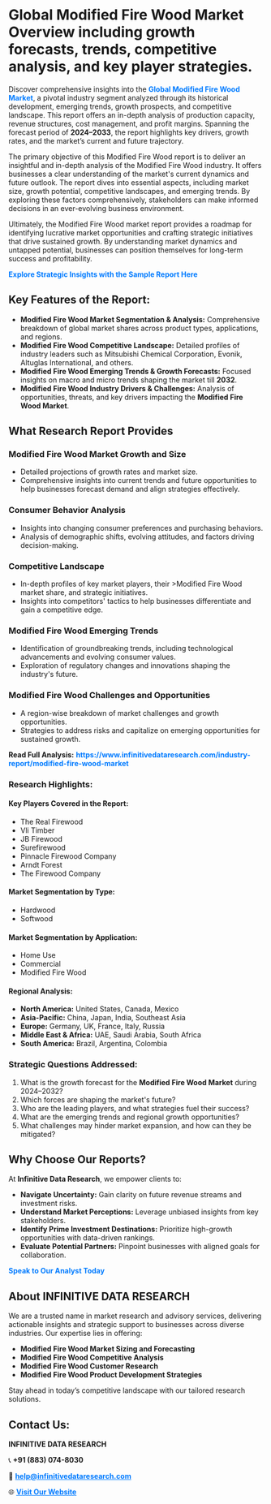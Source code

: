 <h1>Global Modified Fire Wood Market Overview including growth forecasts, trends, competitive analysis, and key player strategies.</h1>
<p>
Discover comprehensive insights into the 
<a href="https://www.infinitivedataresearch.com/industry-report/modified-fire-wood-market" rel="dofollow" style="color: #007BFF; text-decoration: none;"><strong>Global Modified Fire Wood Market</strong></a>, a pivotal industry segment analyzed through its historical development, emerging trends, growth prospects, and competitive landscape. This report offers an in-depth analysis of production capacity, revenue structures, cost management, and profit margins. Spanning the forecast period of <strong>2024–2033</strong>, the report highlights key drivers, growth rates, and the market’s current and future trajectory.
</p>
<p>
The primary objective of this Modified Fire Wood report is to deliver an insightful and in-depth analysis of the Modified Fire Wood industry. It offers businesses a clear understanding of the market's current dynamics and future outlook. The report dives into essential aspects, including market size, growth potential, competitive landscapes, and emerging trends. By exploring these factors comprehensively, stakeholders can make informed decisions in an ever-evolving business environment.
</p>
<p>
Ultimately, the Modified Fire Wood market report provides a roadmap for identifying lucrative market opportunities and crafting strategic initiatives that drive sustained growth. By understanding market dynamics and untapped potential, businesses can position themselves for long-term success and profitability.
</p>
<p>
<a href="https://www.infinitivedataresearch.com/request-sample/reportId=104393" style="color: #007BFF; text-decoration: none;"><strong>Explore Strategic Insights with the Sample Report Here</strong></a>
</p>

<h2>Key Features of the Report:</h2>
<ul>
<li><strong>Modified Fire Wood Market Segmentation & Analysis:</strong> Comprehensive breakdown of global market shares across product types, applications, and regions.</li>
<li><strong>Modified Fire Wood Competitive Landscape:</strong> Detailed profiles of industry leaders such as Mitsubishi Chemical Corporation, Evonik, Altuglas International, and others.</li>
<li><strong>Modified Fire Wood Emerging Trends & Growth Forecasts:</strong> Focused insights on macro and micro trends shaping the market till <strong>2032</strong>.</li>
<li><strong>Modified Fire Wood Industry Drivers & Challenges:</strong> Analysis of opportunities, threats, and key drivers impacting the <strong>Modified Fire Wood Market</strong>.</li>
</ul>

<h2>What Research Report Provides</h2>
<h3>Modified Fire Wood Market Growth and Size</h3>
<ul>
<li>Detailed projections of growth rates and market size.</li>
<li>Comprehensive insights into current trends and future opportunities to help businesses forecast demand and align strategies effectively.</li>
</ul>

<h3>Consumer Behavior Analysis</h3>
<ul>
<li>Insights into changing consumer preferences and purchasing behaviors.</li>
<li>Analysis of demographic shifts, evolving attitudes, and factors driving decision-making.</li>
</ul>

<h3>Competitive Landscape</h3>
<ul>
<li>In-depth profiles of key market players, their >Modified Fire Wood market share, and strategic initiatives.</li>
<li>Insights into competitors' tactics to help businesses differentiate and gain a competitive edge.</li>
</ul>

<h3>Modified Fire Wood Emerging Trends</h3>
<ul>
<li>Identification of groundbreaking trends, including technological advancements and evolving consumer values.</li>
<li>Exploration of regulatory changes and innovations shaping the industry's future.</li>
</ul>

<h3>Modified Fire Wood Challenges and Opportunities</h3>
<ul>
<li>A region-wise breakdown of market challenges and growth opportunities.</li>
<li>Strategies to address risks and capitalize on emerging opportunities for sustained growth.</li>
</ul>
<p><strong>Read Full Analysis:</strong> <a href="https://www.infinitivedataresearch.com/industry-report/modified-fire-wood-market" rel="dofollow" style="color: #007BFF; text-decoration: none;"><strong>https://www.infinitivedataresearch.com/industry-report/modified-fire-wood-market</strong></a></p>
<h3>Research Highlights:</h3>
<h4>Key Players Covered in the Report:</h4>
<ul><li>The Real Firewood</li><li>Vli Timber</li><li>JB Firewood</li><li>Surefirewood</li><li>Pinnacle Firewood Company</li><li>Arndt Forest</li><li>The Firewood Company</li></ul>
<h4>Market Segmentation by Type:</h4>
<ul><li>Hardwood</li><li>Softwood</li></ul>
<h4>Market Segmentation by Application:</h4>
<ul><li>Home Use</li><li>Commercial</li><li>Modified Fire Wood</li></ul>

<h4>Regional Analysis:</h4>
<ul>
<li><strong>North America:</strong> United States, Canada, Mexico</li>
<li><strong>Asia-Pacific:</strong> China, Japan, India, Southeast Asia</li>
<li><strong>Europe:</strong> Germany, UK, France, Italy, Russia</li>
<li><strong>Middle East & Africa:</strong> UAE, Saudi Arabia, South Africa</li>
<li><strong>South America:</strong> Brazil, Argentina, Colombia</li>
</ul>

<h3>Strategic Questions Addressed:</h3>
<ol>
<li>What is the growth forecast for the <strong>Modified Fire Wood Market</strong> during 2024–2032?</li>
<li>Which forces are shaping the market's future?</li>
<li>Who are the leading players, and what strategies fuel their success?</li>
<li>What are the emerging trends and regional growth opportunities?</li>
<li>What challenges may hinder market expansion, and how can they be mitigated?</li>
</ol>

<h2>Why Choose Our Reports?</h2>
<p>At <strong>Infinitive Data Research</strong>, we empower clients to:</p>
<ul>
<li><strong>Navigate Uncertainty:</strong> Gain clarity on future revenue streams and investment risks.</li>
<li><strong>Understand Market Perceptions:</strong> Leverage unbiased insights from key stakeholders.</li>
<li><strong>Identify Prime Investment Destinations:</strong> Prioritize high-growth opportunities with data-driven rankings.</li>
<li><strong>Evaluate Potential Partners:</strong> Pinpoint businesses with aligned goals for collaboration.</li>
</ul>
<p><a href="https://www.infinitivedataresearch.com/industry-report/modified-fire-wood-market" rel="dofollow" style="color: #007BFF; text-decoration: none;"><strong>Speak to Our Analyst Today</strong></a></p>

<h2>About INFINITIVE DATA RESEARCH</h2>
<p>We are a trusted name in market research and advisory services, delivering actionable insights and strategic support to businesses across diverse industries. Our expertise lies in offering:</p>
<ul>
<li><strong>Modified Fire Wood Market Sizing and Forecasting</strong></li>
<li><strong>Modified Fire Wood Competitive Analysis</strong></li>
<li><strong>Modified Fire Wood Customer Research</strong></li>
<li><strong>Modified Fire Wood Product Development Strategies</strong></li>
</ul>
<p>Stay ahead in today’s competitive landscape with our tailored research solutions.</p>

<h2>Contact Us:</h2>
<p><strong>INFINITIVE DATA RESEARCH</strong></p>
<p>📞 <strong>+91 (883) 074-8030</strong></p>
<p>📧 <strong><a href="mailto:help@infinitivedataresearch.com" style="color: #007BFF;">help@infinitivedataresearch.com</a></strong></p>
<p>🌐 <strong><a href="https://www.infinitivedataresearch.com" rel="dofollow" style="color: #007BFF;">Visit Our Website</a></strong></p>